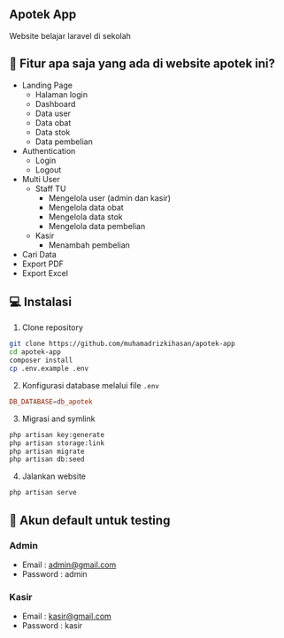 <h2>Apotek App</h2>

Website belajar laravel di sekolah

<h2 id="fitur">🧐 Fitur apa saja yang ada di website apotek ini?</h2>

-   Landing Page
    -   Halaman login
    -   Dashboard
    -   Data user
    -   Data obat
    -   Data stok
    -   Data pembelian
-   Authentication
    -   Login
    -   Logout
-   Multi User
    -   Staff TU
        -   Mengelola user (admin dan kasir)
        -   Mengelola data obat
        -   Mengelola data stok
        -   Mengelola data pembelian
    -   Kasir
        -   Menambah pembelian
-   Cari Data
-   Export PDF
-   Export Excel


<h2 id="installation">💻 Instalasi</h2>

1. Clone repository

```bash
git clone https://github.com/muhamadrizkihasan/apotek-app
cd apotek-app
composer install
cp .env.example .env
```

2. Konfigurasi database melalui file `.env`

```conf
DB_DATABASE=db_apotek
```

3. Migrasi and symlink

```bash
php artisan key:generate
php artisan storage:link
php artisan migrate
php artisan db:seed
```

4. Jalankan website

```bash
php artisan serve
```

<h2 id="testing-account">👤 Akun default untuk testing</h2>

### Admin

-   Email : admin@gmail.com
-   Password : admin

### Kasir

-   Email : kasir@gmail.com
-   Password : kasir